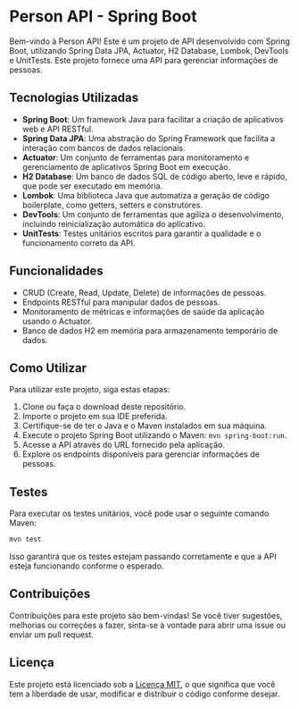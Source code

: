 # Person API - Spring Boot

Bem-vindo à Person API! Este é um projeto de API desenvolvido com Spring Boot, utilizando Spring Data JPA, Actuator, H2 Database, Lombok, DevTools e UnitTests. Este projeto fornece uma API para gerenciar informações de pessoas.

## Tecnologias Utilizadas

- **Spring Boot**: Um framework Java para facilitar a criação de aplicativos web e API RESTful.
- **Spring Data JPA**: Uma abstração do Spring Framework que facilita a interação com bancos de dados relacionais.
- **Actuator**: Um conjunto de ferramentas para monitoramento e gerenciamento de aplicativos Spring Boot em execução.
- **H2 Database**: Um banco de dados SQL de código aberto, leve e rápido, que pode ser executado em memória.
- **Lombok**: Uma biblioteca Java que automatiza a geração de código boilerplate, como getters, setters e construtores.
- **DevTools**: Um conjunto de ferramentas que agiliza o desenvolvimento, incluindo reinicialização automática do aplicativo.
- **UnitTests**: Testes unitários escritos para garantir a qualidade e o funcionamento correto da API.

## Funcionalidades

- CRUD (Create, Read, Update, Delete) de informações de pessoas.
- Endpoints RESTful para manipular dados de pessoas.
- Monitoramento de métricas e informações de saúde da aplicação usando o Actuator.
- Banco de dados H2 em memória para armazenamento temporário de dados.

## Como Utilizar

Para utilizar este projeto, siga estas etapas:

1. Clone ou faça o download deste repositório.
2. Importe o projeto em sua IDE preferida.
3. Certifique-se de ter o Java e o Maven instalados em sua máquina.
4. Execute o projeto Spring Boot utilizando o Maven: `mvn spring-boot:run`.
5. Acesse a API através do URL fornecido pela aplicação.
6. Explore os endpoints disponíveis para gerenciar informações de pessoas.

## Testes

Para executar os testes unitários, você pode usar o seguinte comando Maven:

```bash
mvn test
```

Isso garantirá que os testes estejam passando corretamente e que a API esteja funcionando conforme o esperado.

## Contribuições

Contribuições para este projeto são bem-vindas! Se você tiver sugestões, melhorias ou correções a fazer, sinta-se à vontade para abrir uma issue ou enviar um pull request.

## Licença

Este projeto está licenciado sob a [Licença MIT](LICENSE), o que significa que você tem a liberdade de usar, modificar e distribuir o código conforme desejar.
